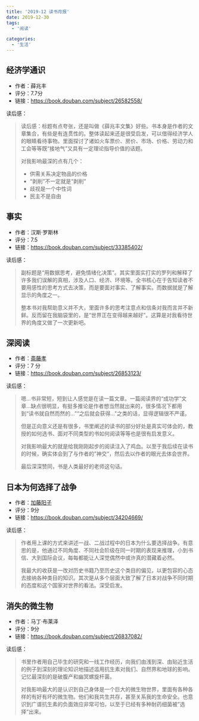 ```yaml
---
title: '2019-12 读书月报'
date: 2019-12-30
tags:
  - '阅读'

categories:
  - '生活'
---
```


## 经济学通识

- 作者：薛兆丰
- 评分：7.7分
- 链接：https://book.douban.com/subject/26582558/

读后感：

> 读后感：标题有点夸张，还是叫做《薛兆丰文集》好些。书本身是作者的文章集合，有些是有连贯性的。整体读起来还是很受启发，可以借得经济学人的眼睛看待事物。里面探讨了诸如火车票价、房价、市场、价格、劳动力和工会等等既“接地气”又具有一定理论指导价值的话题。
>
> 对我影响最深的点有几个：
>
> - 供需关系决定物品的价格
> - “剥削”不一定就是“剥削”
> - 歧视是一个中性词
> - 民主不是自由



## 事实

- 作者：汉斯·罗斯林
- 评分：7.5
- 链接：https://book.douban.com/subject/33385402/

读后感：

> 副标题是“用数据思考，避免情绪化决策”。其实里面实打实的罗列和解释了许多我们误解的真相，涉及人口、经济、环境等。全书核心在于告知读者不要用感性的思考方式去决策，而是要面对事实、了解事实。而数据就是了解显示的角度之一。
>
> 整本书对我帮助意义并不大，里面许多的思考注意点和信条对我而言并不新鲜。反而留在我脑袋里的，是“世界正在变得越来越好”。这算是对我看待世界的角度又做了一次更新吧。



## 深阅读

- 作者：[斋藤孝](https://book.douban.com/author/268572/)
- 评分：7 分
- 链接：https://book.douban.com/subject/26853123/

读后感：

> 嗯...书非常短，短到让人感觉是在读一篇文章。一篇阅读界的“成功学”文章...缺点很明显，有挺多推论是作者想当然就出来的，很多情况下都用到“读书就自然而然的...”“之后就会获得..."之类的话，显得逻辑很不严谨。
>
> 但是正向意义还是有很多，书里阐述的读书的部分好处是真实可体会的，教授的如何选书、面对不同类型的书如何阅读等等也是很有启发意义。
>
> 对我影响最大的就是给我刚刚起步的阅读注入了鸡血。以至于我后续在读书的时候，确实体会到了与作者的”神交“，然后去以作者的眼光去体会世界。
>
> 最后深深赞同，书是人类最好的老师这句话。



## 日本为何选择了战争

- 作者：[加藤阳子](https://book.douban.com/search/加藤阳子)
- 评分：9分
- 链接：https://book.douban.com/subject/34204669/

读后感：

> 作者用上课的方式来讲述一战、二战过程中的日本为什么要选择战争。有意思的是，他通过不同角度、不同社会阶级在同一时期的表现来推理，小到书信、大到国际会议，每每都能让人深觉偶然中或许真的潜藏着必然。
>
> 我最大的收获是一改对历史书籍乃至历史这个类目的偏见，以更包容的心态去接纳各种类目的知识。其次是从多个层面大致了解了日本对战争不同时期的态度和这个国家对世界的看法。深受启发。



## 消失的微生物

- 作者：马丁·布莱泽
- 评分：9分
- 链接：https://book.douban.com/subject/26837082/

读后感：

> 书里作者用自己毕生的研究和一线工作经历，向我们由浅到深、由贴近生活的例子到深刻的理论知识地描述滥用抗生素对我们、自然界和地球的影响。记忆最深刻的是破腹产和幽冥螺旋杆菌。
>
> 对我影响最大的是认识到自己身体是一个巨大的微生物世界，里面有各种各样的有好有坏的微生物。他们和我共生共存，甚至关系我的生命安全。也意识到广谱抗生素的负面效应非常可怕，以至于已经有多种耐药细菌被”选择“出来。